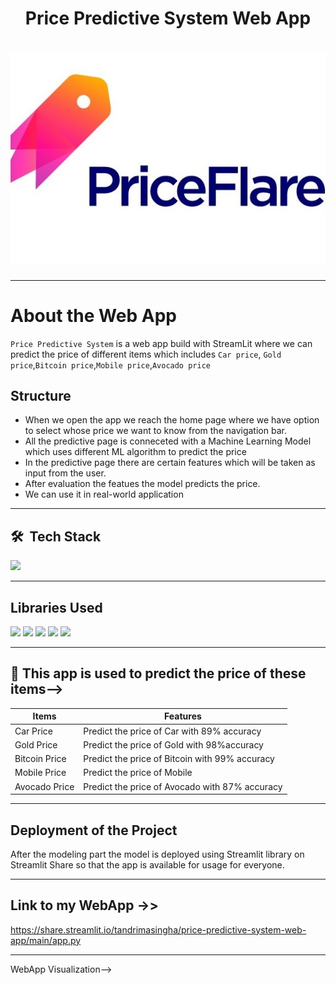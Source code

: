 <div align="center">
  <h1>Price Predictive System Web App </h1>
</div>


 <h1 align="center"><img src="https://github.com/tandrimasingha/Price-Predictive-System-Web-App/blob/main/Price.png"></h1>


***********************************************************

# About the Web App
`Price Predictive System` is a web app build with StreamLit where we can predict the price of different items which includes `Car price`, `Gold price`,`Bitcoin price`,`Mobile price`,`Avocado price`

## Structure

- When we open the app we reach the home page where we have option to select whose price we want to know from the navigation bar.
- All the predictive page is conneceted with a Machine Learning Model which uses different ML algorithm to predict the price
- In the predictive page there are certain features which will be taken as input from the user.
- After evaluation the featues the model predicts the price.
- We can use it in real-world application

***********************************************************

## **🛠 &nbsp;Tech Stack**

<a href="https://www.python.org" target="_blank"> <img src="https://img.icons8.com/color/48/000000/python.png" width="45" /> </a> 

***********************************************************

## Libraries Used

<img src="https://img.shields.io/badge/numpy%20-%2314354C.svg?&style=for-the-badge&logo=numpy&logoColor=white"/> <img src="https://img.shields.io/badge/pandas%20-%2314354C.svg?&style=for-the-badge&logo=pandas&logoColor=white"/> <img src="https://img.shields.io/badge/plotly%20-%2314354C.svg?&style=for-the-badge&logo=plotly&logoColor=white"/>
<img src="https://img.shields.io/badge/streamlit%20-%2314354C.svg?&style=for-the-badge&logo=streamlit&logoColor=white"/> <img src="https://img.shields.io/badge/scikitlearn%20-%2314354C.svg?&style=for-the-badge&logo=scikitlearn&logoColor=white"/>

***********************************************************

## 🔴 This app is used to predict the price of these items-->

| Items | Features |
| - | - |
| Car Price | Predict the price of Car with 89% accuracy|
| Gold Price | Predict the price of Gold with 98%accuracy|
| Bitcoin Price | Predict the price of Bitcoin with 99% accuracy|
| Mobile Price | Predict the price of Mobile |
| Avocado Price | Predict the price of Avocado with 87% accuracy|

***********************************************************
## Deployment of the Project

After the modeling part the model is deployed using Streamlit library on Streamlit Share so that the app is available for usage for everyone.


***********************************************************

## Link to my WebApp ->>

https://share.streamlit.io/tandrimasingha/price-predictive-system-web-app/main/app.py


***********************************************************

WebApp Visualization-->






   

